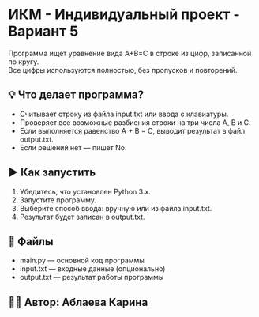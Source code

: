 # ИКМ - Индивидуальный проект - Вариант 5

Программа ищет уравнение вида A+B=C в строке из цифр, записанной по кругу.  
Все цифры используются полностью, без пропусков и повторений.

## 💡 Что делает программа?

- Считывает строку из файла input.txt или ввода с клавиатуры.
- Проверяет все возможные разбиения строки на три числа A, B и C.
- Если выполняется равенство A + B = C, выводит результат в файл output.txt.
- Если решений нет — пишет No.

## ▶️ Как запустить

1. Убедитесь, что установлен Python 3.x.
2. Запустите программу.
3. Выберите способ ввода: вручную или из файла input.txt.
4. Результат будет записан в output.txt.

## 📁 Файлы

- main.py — основной код программы
- input.txt — входные данные (опционально)
- output.txt — результат работы программы

## 🧑‍💻 Автор: Аблаева Карина
